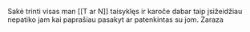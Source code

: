 Sakė trinti visas man [[T ar N]] taisyklęs ir karoče dabar taip įsižeidžiau nepatiko jam kai paprašiau pasakyt ar patenkintas su jom. Zaraza